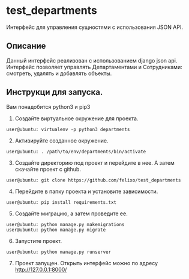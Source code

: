 # test_departments
Интерфейс для управления сущностями с использования JSON API.

## Описание
Данный интерфейс реализован с использованием django json api.
Интерфейс позволяет управлять Департаментами и Сотрудниками: смотреть, удалять и добавлять объекты.

## Инструкци для запуска.
Вам понадобится python3 и pip3
1. Создайте виртуальное окружение для проекта.
 ```console
 user@ubuntu: virtualenv -p python3 departments
 ```
 
 2. Активируйте созданное окружение.
 ```console
 user@ubuntu: . /path/to/env/departments/bin/activate
 ```
 
 3. Создайте директорию под проект и перейдите в нее. А затем скачайте проект с github.
 ```console
 user@ubuntu: git clone https://github.com/felixo/test_departments
 ```
 
 4. Перейдите в папку проекта и установите зависимости.
 ```console
 user@ubuntu: pip install requirements.txt
 ```
 
 5. Создайте миграцию, а затем проведите ее.
 ```console
 user@ubuntu: python manage.py makemigrations
 user@ubuntu: python manage.py migrate
 ```
 
 6. Запустите проект. 
 ```console
 user@ubuntu: python manage.py runserver
 ```
 
 7. Проект запущен. Открыть интерфейс можно по адресу http://127.0.0.1:8000/
 
